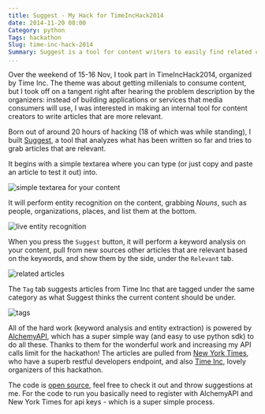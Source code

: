 ```yaml
---
title: Suggest - My Hack for TimeIncHack2014
date: 2014-11-20 08:00
Category: python
Tags: hackathon
Slug: time-inc-hack-2014
Summary: Suggest is a tool for content writers to easily find related content to link to
...
```


Over the weekend of 15-16 Nov, I took part in TimeIncHack2014, organized by Time Inc. The theme was about getting millenials to consume content, but I took off on a tangent right after hearing the problem description by the organizers: instead of building applications or services that media consumers will use, I was interested in making an internal tool for content creators to write articles that are more relevant.

Born out of around 20 hours of hacking (18 of which was while standing), I built [Suggest](http://128.199.204.208/), a tool that analyzes what has been written so far and tries to grab articles that are relevant.

It begins with a simple textarea where you can type (or just copy and paste an article to test it out) into.

![simple textarea for your content](http://i.imgur.com/JH2FObx.png?1)

It will perform entity recognition on the content, grabbing *Nouns*, such as people, organizations, places, and list them at the bottom.

![live entity recognition](http://i.imgur.com/lctBs56.png?1)

When you press the `Suggest` button, it will perform a keyword analysis on your content, pull from new sources other articles that are relevant based on the keywords, and show them by the side, under the `Relevant` tab.

![related articles](http://i.imgur.com/FGlk8Vo.png?1)

The `Tag` tab suggests articles from Time Inc that are tagged under the same category as what Suggest thinks the current content should be under.

![tags](http://i.imgur.com/gjaboQT.png?1)

All of the hard work (keyword analysis and entity extraction) is powered by [AlchemyAPI](http://www.alchemyapi.com/), which has a super simple way (and easy to use python sdk) to do all these. Thanks to them for the wonderful work and increasing my API calls limit for the hackathon! The articles are pulled from [New York Times](http://developer.nytimes.com/), who have a superb restful developers endpoint, and also [Time Inc](http://time.com/), lovely organizers of this hackathon.

The code is [open source](https://github.com/ngzhian/suggest), feel free to check it out and throw suggestions at me. For the code to run you basically need to register with AlchemyAPI and New York Times for api keys - which is a super simple process.
